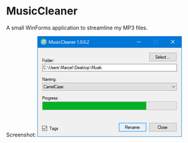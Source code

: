 # MusicCleaner
A small WinForms application to streamline my MP3 files.

Screenshot:
![alt text](https://github.com/MBODM/MusicCleaner/blob/master/SCREENSHOT.png)
